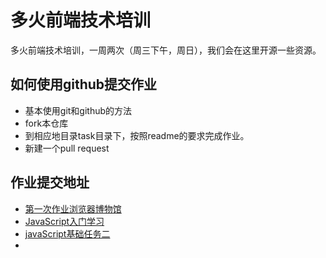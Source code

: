# 多火前端技术培训  
多火前端技术培训，一周两次（周三下午，周日），我们会在这里开源一些资源。  

## 如何使用github提交作业  
* 基本使用git和github的方法
* fork本仓库
* 到相应地目录task目录下，按照readme的要求完成作业。
* 新建一个pull request 

## 作业提交地址  
* [第一次作业浏览器博物馆](https://github.com/luxiaojijan/DHWebFrontend/tree/master/%E5%89%8D%E7%AB%AF%E7%BB%84%E4%B9%8Bbootstrap%E7%BB%83%E4%B9%A0/%E5%9F%BA%E7%A1%80%E7%BB%83%E4%B9%A0/task/)  
* [JavaScript入门学习](https://github.com/luxiaojijan/DHWebFrontend/tree/master/JavaScript%E5%85%A5%E9%97%A8%E5%AD%A6%E4%B9%A0)
* [javaScript基础任务二](https://github.com/luxiaojijan/DHWebFrontend/tree/master/javaScript%E5%9F%BA%E7%A1%80%E4%BB%BB%E5%8A%A1%E4%BA%8C)
* 
